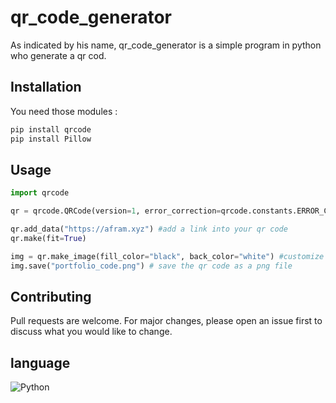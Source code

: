 # qr_code_generator

As indicated by his name, qr_code_generator is a simple program in python who generate a qr cod.

## Installation

You need those modules :

```bash
pip install qrcode
pip install Pillow
``` 

## Usage

```python
import qrcode

qr = qrcode.QRCode(version=1, error_correction=qrcode.constants.ERROR_CORRECT_L, box_size=100, border=2) # the version and the size/appearance

qr.add_data("https://afram.xyz") #add a link into your qr code
qr.make(fit=True)

img = qr.make_image(fill_color="black", back_color="white") #customize the apparence of your qr code
img.save("portfolio_code.png") # save the qr code as a png file
```

## Contributing
Pull requests are welcome. For major changes, please open an issue first to discuss what you would like to change.

## language
<img alt="Python" src="https://img.shields.io/badge/python%20-%2314354C.svg?&style=for-the-badge&logo=python&logoColor=white"/>